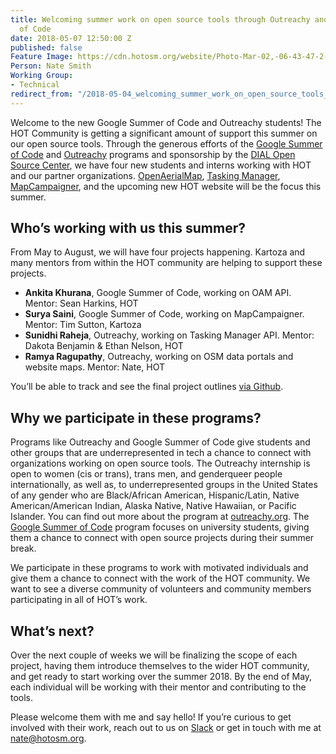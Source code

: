```yaml
---
title: Welcoming summer work on open source tools through Outreachy and Google Summer
  of Code
date: 2018-05-07 12:50:00 Z
published: false
Feature Image: https://cdn.hotosm.org/website/Photo-Mar-02,-06-43-47-2-compressor.jpg
Person: Nate Smith
Working Group:
- Technical
redirect_from: "/2018-05-04_welcoming_summer_work_on_open_source_tools_through_outreachy_and_google_summer_of"
---
```


Welcome to the new Google Summer of Code and Outreachy students! The HOT Community is getting a significant amount of support this summer on our open source tools. Through the generous efforts of the [Google Summer of Code](https://summerofcode.withgoogle.com/) and [Outreachy](https://www.outreachy.org/) programs and sponsorship by the [DIAL Open Source Center](http://www.osc.dial.community/), we have four new students and interns working with HOT and our partner organizations. [OpenAerialMap](https://openaerialmap.org/), [Tasking Manager](https://tasks.hotosm.org/), [MapCampaigner](http://campaigns.hotosm.org/all), and the upcoming new HOT website will be the focus this summer. 

## Who’s working with us this summer?

From May to August, we will have four projects happening. Kartoza and many mentors from within the HOT community are helping to support these projects.

* **Ankita Khurana**, Google Summer of Code, working on OAM API. Mentor: Sean Harkins, HOT
* **Surya Saini**, Google Summer of Code, working on MapCampaigner. Mentor: Tim Sutton, Kartoza
* **Sunidhi Raheja**, Outreachy, working on Tasking Manager API. Mentor: Dakota Benjamin & Ethan Nelson, HOT
* **Ramya Ragupathy**, Outreachy, working on OSM data portals and website maps. Mentor: Nate, HOT

You’ll be able to track and see the final project outlines [via Github](https://github.com/hotosm/tech/issues/114).

## Why we participate in these programs?

Programs like Outreachy and Google Summer of Code give students and other groups that are underrepresented in tech a chance to connect with organizations working on open source tools. The Outreachy internship is open to women (cis or trans), trans men, and genderqueer people internationally, as well as, to underrepresented groups in the United States of any gender who are Black/African American, Hispanic/Latin, Native American/American Indian, Alaska Native, Native Hawaiian, or Pacific Islander. You can find out more about the program at [outreachy.org](https://www.outreachy.org/). The [Google Summer of Code](https://summerofcode.withgoogle.com/) program focuses on university students, giving them a chance to connect with open source projects during their summer break. 

We participate in these programs to work with motivated individuals and give them a chance to connect with the work of the HOT community. We want to see a diverse community of volunteers and community members participating in all of HOT’s work. 

## What’s next?

Over the next couple of weeks we will be finalizing the scope of each project, having them introduce themselves to the wider HOT community, and get ready to start working over the summer 2018. By the end of May, each individual will be working with their mentor and contributing to the tools.

Please welcome them with me and say hello! If you’re curious to get involved with their work, reach out to us on [Slack](http://slack.hotosm.org/) or get in touch with me at nate@hotosm.org.